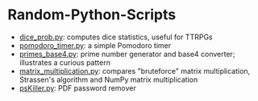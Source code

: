 # Random-Python-Scripts
- [dice_prob.py](https://github.com/SapphireDragoness/Random-Python-Scripts/blob/main/dice_prob.py): computes dice statistics, useful for TTRPGs
- [pomodoro_timer.py](https://github.com/SapphireDragoness/Random-Python-Scripts/blob/main/pomodoro_timer.py): a simple Pomodoro timer
- [primes_base4.py](https://github.com/SapphireDragoness/Random-Python-Scripts/blob/main/primes_base4.py): prime number generator and base4 converter; illustrates a curious pattern
- [matrix_multiplication.py](https://github.com/SapphireDragoness/Random-Python-Scripts/blob/main/matrix_multiplication.py): compares "bruteforce" matrix multiplication, Strassen's algorithm and NumPy matrix multiplication
- [psKiller.py](https://github.com/SapphireDragoness/Random-Python-Scripts/blob/main/psKiller.py): PDF password remover
